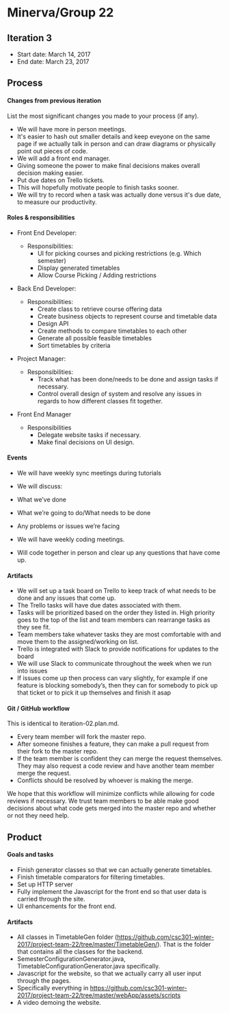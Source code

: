 # Minerva/Group 22


## Iteration 3

 * Start date: March 14, 2017
 * End date: March 23, 2017

## Process

#### Changes from previous iteration

List the most significant changes you made to your process (if any).

* We will have more in person meetings.
 * It's easier to hash out smaller details and keep eveyone on the same page if we actually talk in person and can draw diagrams 
 or physically point out pieces of code. 
* We will add a front end manager.
 * Giving someone the power to make final decisions makes overall decision making easier.
* Put due dates on Trello tickets.
 * This will hopefully motivate people to finish tasks sooner.
 * We will try to record when a task was actually done versus it's due date, to measure our productivity.
 

#### Roles & responsibilities

  * Front End Developer:
    * Responsibilities:
      * UI for picking courses and picking restrictions (e.g. Which semester)
      * Display generated timetables
      * Allow Course Picking / Adding restrictions

  * Back End Developer:
    * Responsibilities:
      * Create class to retrieve course offering data
      * Create business objects to represent course and timetable data
      * Design API
      * Create methods to compare timetables to each other
      * Generate all possible feasible timetables
      * Sort timetables by criteria

  * Project Manager:
    * Responsibilities:
      * Track what has been done/needs to be done and assign tasks if necessary.
      * Control overall design of system and resolve any issues in regards to how different classes fit together.
      
  * Front End Manager
    * Responsibilities
      * Delegate website tasks if necessary.
      * Make final decisions on UI design.


#### Events

* We will have weekly sync meetings during tutorials 
 * We will discuss:
  * What we’ve done
  * What we’re going to do/What needs to be done
  * Any problems or issues we’re facing
 
* We will have weekly coding meetings.
 * Will code together in person and clear up any questions that have come up.  

#### Artifacts

* We will set up a task board on Trello to keep track of what needs to be done and any issues that come up.
 * The Trello tasks will have due dates associated with them.
* Tasks will be prioritized based on the order they listed in. High priority goes to the top of the list and team members can rearrange tasks as they see fit.
* Team members take whatever tasks they are most comfortable with and move them to the assigned/working on list.
* Trello is integrated with Slack to provide notifications for updates to the board
* We will use Slack to communicate throughout the week when we run into issues
* If issues come up then process can vary slightly, for example if one feature is blocking somebody’s, then they can for somebody to pick up that ticket or to pick it up themselves and finish it asap

#### Git / GitHub workflow

This is identical to iteration-02.plan.md.

* Every team member will fork the master repo.
* After someone finishes a feature, they can make a pull request from their fork to the master repo.
 * If the team member is confident they can merge the request themselves. They may also request a code review and have another team member
 merge the request.
* Conflicts should be resolved by whoever is making the merge.

We hope that this workflow will minimize conflicts while allowing for code reviews if necessary. We trust team members to be able make good
decisions about what code gets merged into the master repo and whether or not they need help.


## Product

#### Goals and tasks

 * Finish generator classes so that we can actually generate timetables.
 * Finish timetable comparators for filtering timetables.
 * Set up HTTP server
 * Fully implement the Javascript for the front end so that user data is carried through the site.
 * UI enhancements for the front end.

#### Artifacts

 * All classes in TimetableGen folder (https://github.com/csc301-winter-2017/project-team-22/tree/master/TimetableGen/). That is the 
 folder that contains all the classes for the backend.
  * SemesterConfigurationGenerator.java, TimetableConfigurationGenerator.java specifically.
 * Javascript for the website, so that we actually carry all user input through the pages.
  * Specifically everything in https://github.com/csc301-winter-2017/project-team-22/tree/master/webApp/assets/scripts
 * A video demoing the website.
